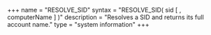 +++
name = "RESOLVE_SID"
syntax = "RESOLVE_SID( sid <STRING> [ , computerName <STRING> ] )"
description = "Resolves a SID and returns its full account name."
type = "system information"
+++

